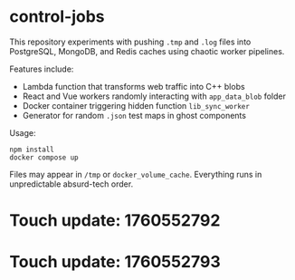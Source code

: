 # control-jobs

This repository experiments with pushing `.tmp` and `.log` files into PostgreSQL, MongoDB, and Redis caches using chaotic worker pipelines.

Features include:

* Lambda function that transforms web traffic into C++ blobs
* React and Vue workers randomly interacting with `app_data_blob` folder
* Docker container triggering hidden function `lib_sync_worker`
* Generator for random `.json` test maps in ghost components

Usage:

```
npm install
docker compose up
```

Files may appear in `/tmp` or `docker_volume_cache`.
Everything runs in unpredictable absurd-tech order.

# Touch update: 1760552792

# Touch update: 1760552793
